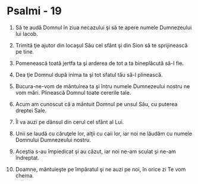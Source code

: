 # Psalmi - 19

1. Să te audă Domnul în ziua necazului şi să te apere numele Dumnezeului lui Iacob. 

2. Trimită ţie ajutor din locaşul Său cel sfânt şi din Sion să te sprijinească pe tine. 

3. Pomenească toată jertfa ta şi arderea de tot a ta bineplăcută să-I fie. 

4. Dea ţie Domnul după inima ta şi tot sfatul tău să-l plinească. 

5. Bucura-ne-vom de mântuirea ta şi întru numele Dumnezeului nostru ne vom mări. Plinească Domnul toate cererile tale. 

6. Acum am cunoscut că a mântuit Domnul pe unsul Său, cu puterea dreptei Sale. 

7. Îl va auzi pe dânsul din cerul cel sfânt al Lui. 

8. Unii se laudă cu căruţele lor, alţii cu caii lor, iar noi ne lăudăm cu numele Domnului Dumnezeului nostru. 

9. Aceştia s-au împiedicat şi au căzut, iar noi ne-am sculat şi ne-am îndreptat. 

10. Doamne, mântuieşte pe împăratul şi ne auzi pe noi, în orice zi Te vom chema. 


